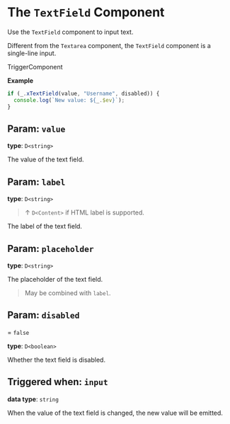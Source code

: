 <script setup>
import Kind from "./helpers/kind.vue";
import Optional from "./helpers/optional.vue";
</script>

# The `TextField` Component

Use the `TextField` component to input text.

Different from the `Textarea` component, the `TextField` component is a single-line input.

<Kind>TriggerComponent</Kind>

**Example**

```ts
if (_.xTextField(value, "Username", disabled)) {
  console.log(`New value: ${_.$ev}`);
}
```

## Param: `value`

**type**: `D<string>`

The value of the text field.

## Param: `label`

<Optional/>

**type**: `D<string>`

> ↑ `D<Content>` if HTML label is supported.

The label of the text field.

## Param: `placeholder`

<Optional/>

**type**: `D<string>`

The placeholder of the text field.

> May be combined with `label`.

## Param: `disabled`

<Optional/> = `false`

**type**: `D<boolean>`

Whether the text field is disabled.

## Triggered when: `input`

**data type**: `string`

When the value of the text field is changed, the new value will be emitted.
